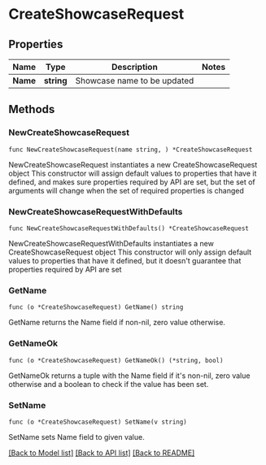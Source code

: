 # CreateShowcaseRequest

## Properties

Name | Type | Description | Notes
------------ | ------------- | ------------- | -------------
**Name** | **string** | Showcase name to be updated | 

## Methods

### NewCreateShowcaseRequest

`func NewCreateShowcaseRequest(name string, ) *CreateShowcaseRequest`

NewCreateShowcaseRequest instantiates a new CreateShowcaseRequest object
This constructor will assign default values to properties that have it defined,
and makes sure properties required by API are set, but the set of arguments
will change when the set of required properties is changed

### NewCreateShowcaseRequestWithDefaults

`func NewCreateShowcaseRequestWithDefaults() *CreateShowcaseRequest`

NewCreateShowcaseRequestWithDefaults instantiates a new CreateShowcaseRequest object
This constructor will only assign default values to properties that have it defined,
but it doesn't guarantee that properties required by API are set

### GetName

`func (o *CreateShowcaseRequest) GetName() string`

GetName returns the Name field if non-nil, zero value otherwise.

### GetNameOk

`func (o *CreateShowcaseRequest) GetNameOk() (*string, bool)`

GetNameOk returns a tuple with the Name field if it's non-nil, zero value otherwise
and a boolean to check if the value has been set.

### SetName

`func (o *CreateShowcaseRequest) SetName(v string)`

SetName sets Name field to given value.



[[Back to Model list]](../README.md#documentation-for-models) [[Back to API list]](../README.md#documentation-for-api-endpoints) [[Back to README]](../README.md)


